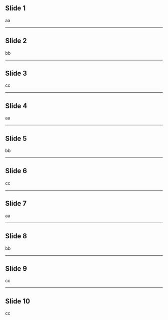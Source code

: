 ## Slide 1
aa

---

## Slide 2
bb

---

## Slide 3
cc

---

## Slide 4
aa

---

## Slide 5
bb

---

## Slide 6
cc

---

## Slide 7
aa

---

## Slide 8
bb

---

## Slide 9
cc

---

## Slide 10
cc
